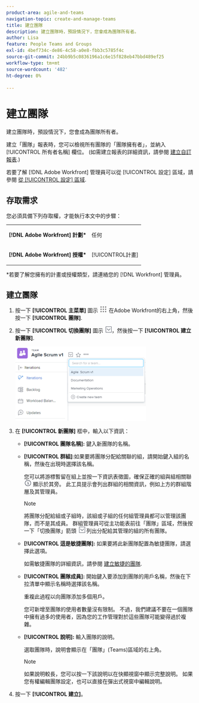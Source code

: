 ```yaml
---
product-area: agile-and-teams
navigation-topic: create-and-manage-teams
title: 建立團隊
description: 建立團隊時，預設情況下，您會成為團隊所有者。
author: Lisa
feature: People Teams and Groups
exl-id: 4bef734c-de86-4c58-a0e8-fbb3c5785f4c
source-git-commit: 24bb9b5c0836196a1c6e15f828eb47bbd489ef25
workflow-type: tm+mt
source-wordcount: '482'
ht-degree: 0%

---
```


# 建立團隊

建立團隊時，預設情況下，您會成為團隊所有者。

建立「團隊」報表時，您可以檢視所有團隊的「團隊擁有者」，並納入 [!UICONTROL 所有者名稱] 欄位。 (如需建立報表的詳細資訊，請參閱 [建立自訂報表](../../reports-and-dashboards/reports/creating-and-managing-reports/create-custom-report.md).)

若要了解 [!DNL Adobe Workfront] 管理員可以從 [!UICONTROL 設定] 區域，請參閱 [從 [!UICONTROL 設定] 區域](../../administration-and-setup/add-users/create-and-manage-teams/create-a-team-from-setup.md).

## 存取需求

您必須具備下列存取權，才能執行本文中的步驟：

<table style="table-layout:auto"> 
 <col> 
 </col> 
 <col> 
 </col> 
 <tbody> 
  <tr> 
   <td role="rowheader"><strong>[!DNL Adobe Workfront] 計劃*</strong></td> 
   <td> <p>任何</p> </td> 
  </tr> 
  <tr> 
   <td role="rowheader"><strong>[!DNL Adobe Workfront] 授權*</strong></td> 
   <td> <p>[!UICONTROL計畫] </p> </td> 
  </tr> 
 </tbody> 
</table>

&#42;若要了解您擁有的計畫或授權類型，請連絡您的 [!DNL Workfront] 管理員。

## 建立團隊

1. 按一下 **[!UICONTROL 主菜單]** 圖示 ![](assets/main-menu-icon.png) 在Adobe Workfront的右上角，然後按一下 **[!UICONTROL 團隊]**.

1. 按一下 **[!UICONTROL 切換團隊]** 圖示 ![切換團隊表徵圖](assets/switch-team-icon.png)，然後按一下 **[!UICONTROL 建立新團隊]**.

   ![選擇「建立新團隊」。](assets/create-new-team-350x198.png)

1. 在 **[!UICONTROL 新團隊]** 框中，輸入以下資訊：

   * **[!UICONTROL 團隊名稱]:** 鍵入新團隊的名稱。
   * **[!UICONTROL 群組]**:如果要將團隊分配給關聯的組，請開始鍵入組的名稱，然後在出現時選擇該名稱。

      您可以將游標暫留在組上並按一下資訊表徵圖，確保正確的組與組相關聯 ![](assets/info-icon.png) 顯示於其旁。 此工具提示會列出群組的相關資訊，例如上方的群組階層及其管理員。

      >[!NOTE]
      >
      >將團隊分配給組或子組時，該組或子組的任何組管理員都可以管理該團隊，而不是其成員。 群組管理員可從主功能表前往「團隊」區域，然後按一下「切換團隊」箭頭 ![切換團隊表徵圖](assets/switch-team-icon.png) 列出分配給其管理的組的所有團隊。

   * **[!UICONTROL 這是敏捷團隊]:** 如果要將此新團隊配置為敏捷團隊，請選擇此選項。

      如需敏捷團隊的詳細資訊，請參閱 [建立敏捷的團隊](../../agile/get-started-with-agile-in-workfront/create-an-agile-team.md).

   * **[!UICONTROL 團隊成員]:** 開始鍵入要添加到團隊的用戶名稱，然後在下拉清單中顯示名稱時選擇該名稱。

      重複此過程以向團隊添加多個用戶。

      您可新增至團隊的使用者數量沒有限制。 不過，我們建議不要在一個團隊中擁有過多的使用者，因為您的工作管理對於這些團隊可能變得過於複雜。

   * **[!UICONTROL 說明]:** 輸入團隊的說明。

      選取團隊時，說明會顯示在「團隊」(Teams)區域的右上角。

      >[!NOTE]
      >
      >如果說明較長，您可以按一下該說明以在快顯視窗中顯示完整說明。 如果您有權編輯團隊設定，也可以直接在彈出式視窗中編輯說明。

1. 按一下 **[!UICONTROL 建立]**。
